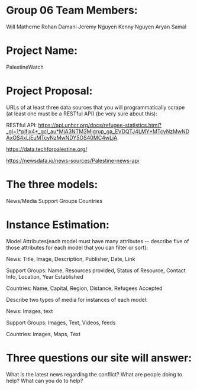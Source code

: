 # Group 06 Team Members:

Will Matherne
Rohan Damani
Jeremy Nguyen
Kenny Nguyen
Aryan Samal

# Project Name: 

PalestineWatch

# Project Proposal:

URLs of at least three data sources that you will programmatically scrape (at least one must be a RESTful API) (be very sure about this):

RESTful API: https://api.unhcr.org/docs/refugee-statistics.html?_gl=1*pjfjx4*_gcl_au*MjA3NTM3Mjgrup_ga_EVDQTJ4LMY*MTcyNzMwNDAxOS4xLjEuMTcyNzMwNDY5OS40MC4wLjA.

https://data.techforpalestine.org/

https://newsdata.io/news-sources/Palestine-news-api



# The three models:

News/Media
Support Groups
Countries

# Instance Estimation:

Model Attributes(each model must have many attributes -- describe five of those attributes for each model that you can filter or sort):

News: Title, Image, Description, Publisher, Date, Link

Support Groups: Name, Resources provided, Status of Resource, Contact Info, Location, Year Established

Countries: Name, Capital, Region, Distance, Refugees Accepted 

Describe two types of media for instances of each model:

News: Images, text

Support Groups: Images, Text, Videos, feeds

Countries: Images, Maps, Text

# Three questions our site will answer:

What is the latest news regarding the conflict?
What are people doing to help?
What can you do to help?